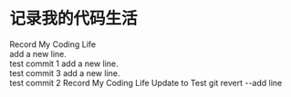 # 记录我的代码生活
Record My Coding Life <br/>
add a new line. <br/> test commit 1
add a new line. <br/> test commit 3
add a new line. <br/> test commit 2
Record My Coding Life
Update to Test git revert --add line

